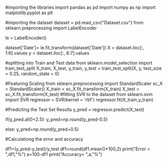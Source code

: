 #importing the libraries
import pandas as pd
import numpy as np
import matplotlib.pyplot as plt

#importing the dataset
dataset = pd.read_csv("Dataset.csv")
from sklearn.preprocessing import LabelEncoder 
  
le = LabelEncoder() 
  
dataset['Date']= le.fit_transform(dataset['Date'])
X = dataset.iloc[:, 1:6].values
y = dataset.iloc[:, 6:7].values

#splitting into Train and Test data
from sklearn.model_selection import train_test_split
X_train, X_test, y_train, y_test = train_test_split(X, y, test_size = 0.25, random_state = 0)

#Featuring Scaling
from sklearn.preprocessing import StandardScaler
sc_X = StandardScaler()
X_train = sc_X.fit_transform(X_train)
X_test = sc_X.fit_transform(X_test)
#fitting SVR to the dataset
from sklearn.svm import SVR
regressor = SVR(kernel = 'rbf')
regressor.fit(X_train,y_train)

#Predicting the Test Set Results
y_pred = regressor.predict(X_test)



if(y_pred.all()<2.5):
    y_pred=np.round(y_pred-0.5)
    
else:
    y_pred=np.round(y_pred+0.5)

#Calculationg the error and accuracy

df1=(y_pred-y_test)/y_test
df1=round(df1.mean()*100,2)
print("Error = ",df1,"%") 
a=100-df1
print("Accuracy= ",a,"%")
